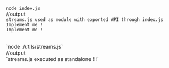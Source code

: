 `node index.js`
<br />
//output
<br />
`streams.js used as module with exported API through index.js`
<br />
`Implement me !`
<br />
`Implement me !`

<br />
`node ./utils/streams.js`
<br />
//output
<br />
`streams.js executed as standalone !!!`